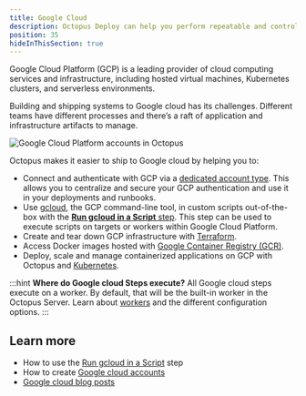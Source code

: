 ```yaml
---
title: Google Cloud
description: Octopus Deploy can help you perform repeatable and controlled deployments of your applications into Google Cloud Platform (GCP).
position: 35
hideInThisSection: true
---
```


Google Cloud Platform (GCP) is a leading provider of cloud computing services and infrastructure, including hosted virtual machines, Kubernetes clusters, and serverless environments.

Building and shipping systems to Google cloud has its challenges. Different teams have different processes and there’s a raft of application and infrastructure artifacts to manage. 

![Google Cloud Platform accounts in Octopus](centralized-google-cloud-accounts.png "width=500")

Octopus makes it easier to ship to Google cloud by helping you to:
* Connect and authenticate with GCP via a [dedicated account type](/docs/infrastructure/accounts/google-cloud/index.md). This allows you to centralize and secure your GCP authentication and use it in your deployments and runbooks.
* Use [gcloud](https://cloud.google.com/sdk/gcloud), the GCP command-line tool, in custom scripts out-of-the-box with the [**Run gcloud in a Script** step](/docs/deployments/google-cloud/run-gcloud-script/index.md). This step can be used to execute scripts on targets or workers within Google Cloud Platform.
* Create and tear down GCP infrastructure with [Terraform](/docs/deployments/terraform/index.md).
* Access Docker images hosted with [Google Container Registry (GCR)](/docs/packaging-applications/package-repositories/guides/container-registries/google-container-registry.md).
* Deploy, scale and manage containerized applications on GCP with Octopus and [Kubernetes](/docs/deployments/kubernetes/index.md).

:::hint
**Where do Google cloud Steps execute?**
All Google cloud steps execute on a worker. By default, that will be the built-in worker in the Octopus Server. Learn about [workers](/docs/infrastructure/workers/index.md) and the different configuration options.
:::

## Learn more

- How to use the [Run gcloud in a Script](/docs/deployments/google-cloud/run-gcloud-script/index.md) step
- How to create [Google cloud accounts](/docs/infrastructure/accounts/google-cloud/index.md)
- [Google cloud blog posts](https://octopus.com/blog/search?q=google)